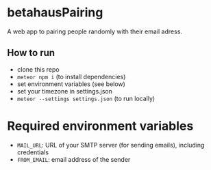 # betahausPairing
A web app to pairing people randomly with their email adress.

## How to run

- clone this repo
- `meteor npm i` (to install dependencies)
- set environment variables (see below)
- set your timezone in settings.json
- `meteor --settings settings.json` (to run locally)

# Required environment variables

- `MAIL_URL`: URL of your SMTP server (for sending emails), including credentials
- `FROM_EMAIL`: email address of the sender
